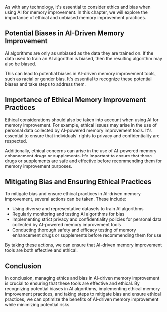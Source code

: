 
As with any technology, it's essential to consider ethics and bias when using AI for memory improvement. In this chapter, we will explore the importance of ethical and unbiased memory improvement practices.

Potential Biases in AI-Driven Memory Improvement
------------------------------------------------

AI algorithms are only as unbiased as the data they are trained on. If the data used to train an AI algorithm is biased, then the resulting algorithm may also be biased.

This can lead to potential biases in AI-driven memory improvement tools, such as racial or gender bias. It's essential to recognize these potential biases and take steps to address them.

Importance of Ethical Memory Improvement Practices
--------------------------------------------------

Ethical considerations should also be taken into account when using AI for memory improvement. For example, ethical issues may arise in the use of personal data collected by AI-powered memory improvement tools. It's essential to ensure that individuals' rights to privacy and confidentiality are respected.

Additionally, ethical concerns can arise in the use of AI-powered memory enhancement drugs or supplements. It's important to ensure that these drugs or supplements are safe and effective before recommending them for memory improvement purposes.

Mitigating Bias and Ensuring Ethical Practices
----------------------------------------------

To mitigate bias and ensure ethical practices in AI-driven memory improvement, several actions can be taken. These include:

* Using diverse and representative datasets to train AI algorithms
* Regularly monitoring and testing AI algorithms for bias
* Implementing strict privacy and confidentiality policies for personal data collected by AI-powered memory improvement tools
* Conducting thorough safety and efficacy testing of memory enhancement drugs or supplements before recommending them for use

By taking these actions, we can ensure that AI-driven memory improvement tools are both effective and ethical.

Conclusion
----------

In conclusion, managing ethics and bias in AI-driven memory improvement is crucial to ensuring that these tools are effective and ethical. By recognizing potential biases in AI algorithms, implementing ethical memory improvement practices, and taking steps to mitigate bias and ensure ethical practices, we can optimize the benefits of AI-driven memory improvement while minimizing potential risks.
